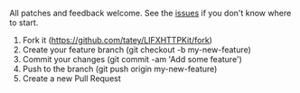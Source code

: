All patches and feedback welcome. See the [issues](https://github.com/tatey/LIFXHTTPKit/issues) if you don't know where to start.

1. Fork it (https://github.com/tatey/LIFXHTTPKit/fork)
2. Create your feature branch (git checkout -b my-new-feature)
3. Commit your changes (git commit -am 'Add some feature')
4. Push to the branch (git push origin my-new-feature)
5. Create a new Pull Request
